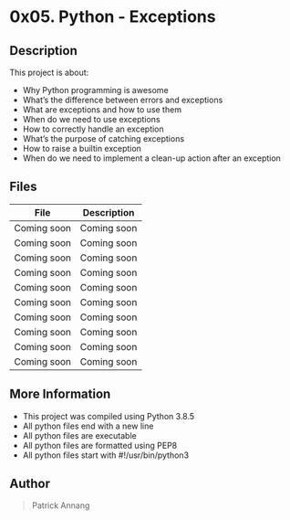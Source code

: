 # 0x05. Python - Exceptions

## Description

This project is about:

* Why Python programming is awesome
* What’s the difference between errors and exceptions
* What are exceptions and how to use them
* When do we need to use exceptions
* How to correctly handle an exception
* What’s the purpose of catching exceptions
* How to raise a builtin exception
* When do we need to implement a clean-up action after an exception

## Files

File | Description
--- | ---
Coming soon | Coming soon
Coming soon | Coming soon
Coming soon | Coming soon
Coming soon | Coming soon
Coming soon | Coming soon
Coming soon | Coming soon
Coming soon | Coming soon
Coming soon | Coming soon
Coming soon | Coming soon
Coming soon | Coming soon

## More Information

* This project was compiled using Python 3.8.5
* All python files end with a new line
* All python files are executable
* All python files are formatted using PEP8
* All python files start with #!/usr/bin/python3

## Author

> Patrick Annang
